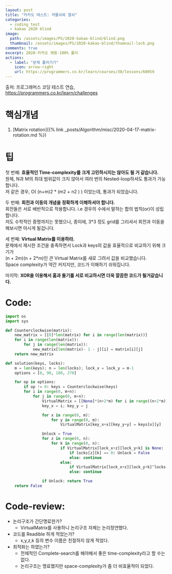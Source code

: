 ```yaml
---
layout: post
title: "카카오 테스트: 자물쇠와 열쇠"
categories:
  - coding test
  - kakao 2020 blind
image:
  path: /assets/images/PS/2020-kakao-blind/blind.png
  thumbnail: /assets/images/PS/2020-kakao-blind/thumnail-lock.png
comments: true
excerpt: 2020-카카오 채용-100% 풀이
actions:
  - label: "문제 풀러가기"
    icon: arrow-right
    url: https://programmers.co.kr/learn/courses/30/lessons/60059
---
```

출처: 프로그래머스 코딩 테스트 연습, https://programmers.co.kr/learn/challenges<br/>

# 핵심개념
1. [Matrix rotation]({% link _posts/Algorithm/misc/2020-04-17-matrix-rotation.md %})

# 팁

첫 번쨰: **효율적인 Time-complexity를 크게 고민하시지는 않아도 될 거 같습니다.**<br/>
원체, N과 M의 최대 범위값이 크지 않아서 여러 번의 Nested-loop하셔도 통과가 가능합니다.<br/>
저 같은 경우, O( (n+m)2 * (m2 + n2 ) ) 이었는데, 통과가 되었습니다.<br/>

두 번째: **회전과 이동의 개념을 정확하게 이해하셔야 합니다.**<br/>
회전들은 서로 배반적으로 작용합니다. i.e 경우의 수에서 말하는 합의 법칙(or)이 성립합니다.<br/>
저도 수학적인 증명까지는 못했으나, 종이에, 3*3 정도 grid를 그리셔서 회전과 이동을 해보시면 아시게 될겁니다.<br/>

세 번째: **Virtual Matrix를 이용하라.**<br/>
문제에서 제시한 조건을 충족하면서 Lock과 keys의 값을 효율적으로 비교하기 위해 크기가<br/>
(n + 2m)(n + 2*m)인 큰 Virtual Matrix를 새로 그려서 값을 비교했습니다.<br/>
Space complexity가 약간 커지지만, 코드가 이해하기 쉬워집니다.<br/>

마지막: **XOR을 이용해서 홈과 돌기를 서로 비교하시면 더욱 깔끔한 코드가 될거같습니다.**<br/>

# Code:
```python
import os
import sys

def Counterclockwise(matrix):
    new_matrix = [[0]*len(matrix) for i in range(len(matrix))]
    for i in range(len(matrix)):
        for j in range(len(matrix)):
            new_matrix[len(matrix)- 1 - j][i] = matrix[i][j]
    return new_matrix

def solution(keys, locks):
    m = len(keys); n = len(locks); lock_x = lock_y = m-1
    options = [0, 90, 180, 270]

    for op in options:
        if op != 0: keys = Counterclockwise(keys)
        for i in range(0, m+n):
            for j in range(0, m+n):
                VirtualMatrix = [[None]*(n+2*m) for i in range((n+2*m))]
                key_x = i; key_y = j

                for x in range(0, m):
                    for y in range(0, m):
                        VirtualMatrix[key_x+x][key_y+y] = keys[x][y]

                Unlock = True
                for z in range(0, n):
                    for k in range(0, n):
                        if VirtualMatrix[lock_x+z][lock_y+k] is None:
                            if locks[z][k] == 0: Unlock = False
                            else: continue
                        else:
                            if VirtualMatrix[lock_x+z][lock_y+k]^locks[z][k] != 1: Unlock = False
                            else: continue

                if Unlock: return True
    return False
  ```

# Code-review:
  * 논리구조가 간단명료한가?
    * VirtualMatrix를 사용하니 논리구조 자체는 논리정연했다.
  * 코드를 Readible 하게 적었는가?
    * x,y,z,k 등의 변수 이름은 친절하지 않게 적었다.
  * 최적화는 하였는가?
    * 전체적인 Complete-search를 해야해서 좋은 time-complexity라고 할 수는 없다.<br/>
    * 논리구조는 명료했지만 space-complexity가 좀 더 비효율적이 되었다.
